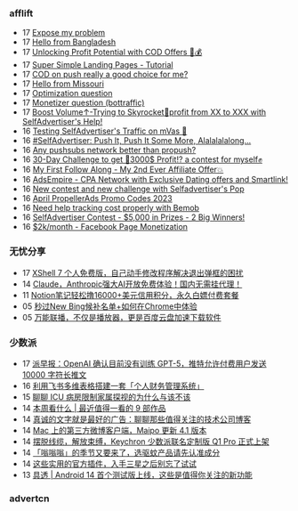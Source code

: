 <!-- BLOG-POST-LIST:START -->
<!-- BLOG-POST-LIST:END -->

### afflift
<!-- afflift:START -->
-  17 [Expose my problem](https://afflift.com/f/threads/expose-my-problem.10735/)
-  17 [Hello from Bangladesh](https://afflift.com/f/threads/hello-from-bangladesh.10686/)
-  17 [Unlocking Profit Potential with COD Offers 🚀💰](https://afflift.com/f/threads/unlocking-profit-potential-with-cod-offers-%F0%9F%9A%80%F0%9F%92%B0.10673/)
-  17 [Super Simple Landing Pages - Tutorial](https://afflift.com/f/threads/super-simple-landing-pages-tutorial.10696/)
-  17 [COD on push really a good choice for me?](https://afflift.com/f/threads/cod-on-push-really-a-good-choice-for-me.10741/)
-  17 [Hello from Missouri](https://afflift.com/f/threads/hello-from-missouri.10745/)
-  17 [Optimization question](https://afflift.com/f/threads/optimization-question.10747/)
-  17 [Monetizer question &lpar;bottraffic&rpar;](https://afflift.com/f/threads/monetizer-question-bottraffic.10746/)
-  17 [Boost Volume↑-Trying to Skyrocket🚀profit from XX to XXX with SelfAdvertiser&#39;s Help!](https://afflift.com/f/threads/boost-volume%E2%86%91-trying-to-skyrocket%F0%9F%9A%80profit-from-xx-to-xxx-with-selfadvertisers-help.10652/)
-  16 [Testing SelfAdvertiser&#39;s Traffic on mVas 🚀](https://afflift.com/f/threads/testing-selfadvertisers-traffic-on-mvas-%F0%9F%9A%80.10738/)
-  16 [#SelfAdvertiser: Push It, Push It Some More, Alalalalalong...](https://afflift.com/f/threads/selfadvertiser-push-it-push-it-some-more-alalalalalong.10743/)
-  16 [Any pushsubs network better than propush?](https://afflift.com/f/threads/any-pushsubs-network-better-than-propush.10744/)
-  16 [30-Day Challenge to get 🎯3000$ Profit⁉ a contest for myself✊](https://afflift.com/f/threads/30-day-challenge-to-get-%F0%9F%8E%AF3000-profit%E2%81%89-a-contest-for-myself%E2%9C%8A.9419/)
-  16 [My First Follow Along - My 2nd Ever Affiliate Offer💥](https://afflift.com/f/threads/my-first-follow-along-my-2nd-ever-affiliate-offer%F0%9F%92%A5.10695/)
-  16 [AdsEmpire - CPA Network with Exclusive Dating offers and Smartlink!](https://afflift.com/f/threads/adsempire-cpa-network-with-exclusive-dating-offers-and-smartlink.6820/)
-  16 [New contest and new challenge with Selfadvertiser&#39;s Pop](https://afflift.com/f/threads/new-contest-and-new-challenge-with-selfadvertisers-pop.10676/)
-  16 [April PropellerAds Promo Codes 2023](https://afflift.com/f/threads/april-propellerads-promo-codes-2023.10657/)
-  16 [Need help tracking cost properly with Bemob](https://afflift.com/f/threads/need-help-tracking-cost-properly-with-bemob.10737/)
-  16 [SelfAdvertiser Contest - $5,000 in Prizes - 2 Big Winners!](https://afflift.com/f/threads/selfadvertiser-contest-5-000-in-prizes-2-big-winners.10651/)
-  16 [$2k/month - Facebook Page Monetization](https://afflift.com/f/threads/2k-month-facebook-page-monetization.10637/)<!-- afflift:END -->

### 无忧分享
<!-- ruyo:START -->
-  17 [XShell 7 个人免费版，自己动手修改程序解决退出弹框的困扰](https://51.ruyo.net/18340.html)
-  14 [Claude，Anthropic强大AI开放免费体验！国内无需挂代理！](https://51.ruyo.net/18341.html)
-  11 [Notion笔记轻松撸16000+美元信用积分，永久白嫖付费套餐](https://51.ruyo.net/18330.html)
-  05 [秒过New Bing候补名单+如何在Chrome中体验](https://51.ruyo.net/18325.html)
-  05 [万能联播，不仅是播放器，更是百度云盘加速下载软件](https://51.ruyo.net/18335.html)<!-- ruyo:END -->

### 少数派
<!-- sspai:START -->
-  17 [派早报：OpenAI 确认目前没有训练 GPT-5，推特允许付费用户发送 10000 字符长推文](https://sspai.com/post/79326)
-  16 [利用飞书多维表格搭建一套「个人财务管理系统」](https://sspai.com/post/79298)
-  15 [聊聊 ICU 病房限制家属探视的为什么与该不该](https://sspai.com/post/79319)
-  14 [本周看什么 | 最近值得一看的 9 部作品](https://sspai.com/post/79311)
-  14 [真诚的文字就是最好的广告：聊聊那些值得关注的技术公司博客](https://sspai.com/prime/story/recommendable-techco-blogs)
-  14 [Mac 上的第三方微博客户端，Maipo 更新 4.1 版本](https://sspai.com/post/79299)
-  14 [摆脱线缆，解放束缚，Keychron 少数派联名定制版 Q1 Pro 正式上架](https://sspai.com/post/79289)
-  14 [「嗡嗡嗡」的季节又要来了，选驱蚊产品请先认准成分](https://sspai.com/post/60304)
-  14 [这些实用的官方插件，入手三星之后别忘了试试](https://sspai.com/post/79285)
-  13 [具透 | Android 14 首个测试版上线，这些是值得你关注的新功能](https://sspai.com/post/79290)<!-- sspai:END -->

### advertcn
<!-- advertcn:START -->
<!-- advertcn:END -->